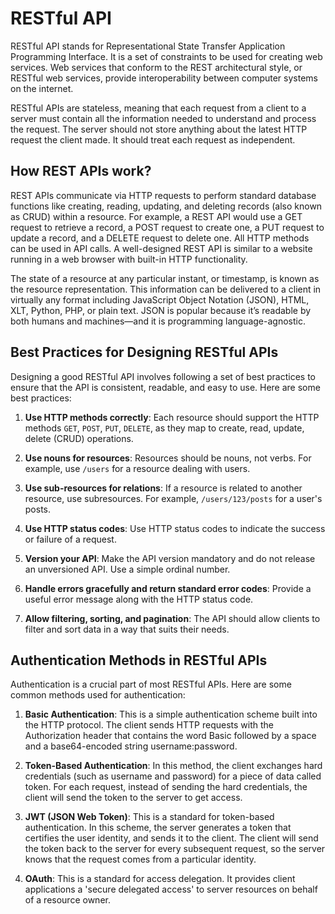 # RESTful API

RESTful API stands for Representational State Transfer Application Programming Interface. It is a set of constraints to be used for creating web services. Web services that conform to the REST architectural style, or RESTful web services, provide interoperability between computer systems on the internet.

RESTful APIs are stateless, meaning that each request from a client to a server must contain all the information needed to understand and process the request. The server should not store anything about the latest HTTP request the client made. It should treat each request as independent.

## How REST APIs work?

REST APIs communicate via HTTP requests to perform standard database functions like creating, reading, updating, and deleting records (also known as CRUD) within a resource. For example, a REST API would use a GET request to retrieve a record, a POST request to create one, a PUT request to update a record, and a DELETE request to delete one. All HTTP methods can be used in API calls. A well-designed REST API is similar to a website running in a web browser with built-in HTTP functionality.

The state of a resource at any particular instant, or timestamp, is known as the resource representation. This information can be delivered to a client in virtually any format including JavaScript Object Notation (JSON), HTML, XLT, Python, PHP, or plain text. JSON is popular because it’s readable by both humans and machines—and it is programming language-agnostic.


## Best Practices for Designing RESTful APIs

Designing a good RESTful API involves following a set of best practices to ensure that the API is consistent, readable, and easy to use. Here are some best practices:

1. **Use HTTP methods correctly**: Each resource should support the HTTP methods `GET`, `POST`, `PUT`, `DELETE`, as they map to create, read, update, delete (CRUD) operations.

2. **Use nouns for resources**: Resources should be nouns, not verbs. For example, use `/users` for a resource dealing with users.

3. **Use sub-resources for relations**: If a resource is related to another resource, use subresources. For example, `/users/123/posts` for a user's posts.

4. **Use HTTP status codes**: Use HTTP status codes to indicate the success or failure of a request.

5. **Version your API**: Make the API version mandatory and do not release an unversioned API. Use a simple ordinal number.

6. **Handle errors gracefully and return standard error codes**: Provide a useful error message along with the HTTP status code.

7. **Allow filtering, sorting, and pagination**: The API should allow clients to filter and sort data in a way that suits their needs.

## Authentication Methods in RESTful APIs

Authentication is a crucial part of most RESTful APIs. Here are some common methods used for authentication:

1. **Basic Authentication**: This is a simple authentication scheme built into the HTTP protocol. The client sends HTTP requests with the Authorization header that contains the word Basic followed by a space and a base64-encoded string username:password.

2. **Token-Based Authentication**: In this method, the client exchanges hard credentials (such as username and password) for a piece of data called token. For each request, instead of sending the hard credentials, the client will send the token to the server to get access.

3. **JWT (JSON Web Token)**: This is a standard for token-based authentication. In this scheme, the server generates a token that certifies the user identity, and sends it to the client. The client will send the token back to the server for every subsequent request, so the server knows that the request comes from a particular identity.

4. **OAuth**: This is a standard for access delegation. It provides client applications a 'secure delegated access' to server resources on behalf of a resource owner.